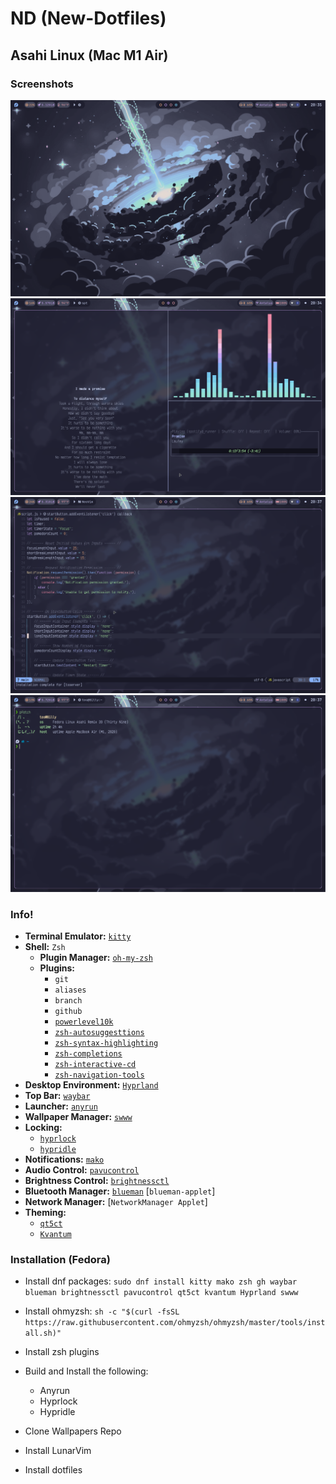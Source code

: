 # ND (New-Dotfiles)

## Asahi Linux (Mac M1 Air)

### Screenshots

![Hyprland-Desktop](./assets/Asahi-Linux/AsahiLinux-Hyprland-Desktop.png)
![Hyprland-Music](./assets/Asahi-Linux/AsahiLinux-Hyprland-Music.png)
![Hyprland-LunarVim](./assets/Asahi-Linux/AsahiLinux-Hyprland-Lunarvim.png)
![Hyprland-Fetch](./assets/Asahi-Linux/AsahiLinux-Hyprland-Fetch.png)

### Info!

- **Terminal Emulator:** [`kitty`](https://github.com/kovidgoyal/kitty)
- **Shell:** `Zsh`
  - **Plugin Manager:** [`oh-my-zsh`](https://github.com/ohmyzsh/ohmyzsh)
  - **Plugins:**
    - `git`
    - `aliases`
    - `branch`
    - `github`
    - [`powerlevel10k`](https://github.com/romkatv/powerlevel10k)
    - [`zsh-autosuggesttions`](https://github.com/zsh-users/zsh-autosuggestions)
    - [`zsh-syntax-highlighting`](https://github.com/zsh-users/zsh-syntax-highlighting)
    - [`zsh-completions`](https://github.com/zsh-users/zsh-completions)
    - [`zsh-interactive-cd`](https://github.com/mrjohannchang/zsh-interactive-cd)
    - [`zsh-navigation-tools`](https://github.com/z-shell/zsh-navigation-tools)
- **Desktop Environment:** [`Hyprland`](https://github.com/hyprwm/Hyprland)
- **Top Bar:** [`waybar`](https://github.com/Alexays/Waybar)
- **Launcher:** [`anyrun`](https://github.com/Kirottu/anyrun)
- **Wallpaper Manager:** [`swww`](https://github.com/Horus645/swww)
- **Locking:**
  - [`hyprlock`](https://github.com/hyprwm/hyprlock)
  - [`hypridle`](https://github.com/hyprwm/hypridle)
- **Notifications:** [`mako`](https://github.com/emersion/mako)
- **Audio Control:** [`pavucontrol`](https://github.com/pulseaudio/pavucontrol)
- **Brightness Control:** [`brightnessctl`](https://github.com/Hummer12007/brightnessctl)
- **Bluetooth Manager:** [`blueman`](https://github.com/blueman-project/blueman) [`blueman-applet`]
- **Network Manager:** [`NetworkManager Applet`]
- **Theming:**
  - [`qt5ct`](https://github.com/desktop-app/qt5ct)
  - [`Kvantum`](https://github.com/tsujan/Kvantum)

### Installation (Fedora)

- Install dnf packages:
  `sudo dnf install kitty mako zsh gh waybar blueman brightnessctl pavucontrol qt5ct kvantum Hyprland swww`

- Install ohmyzsh:
  `sh -c "$(curl -fsSL https://raw.githubusercontent.com/ohmyzsh/ohmyzsh/master/tools/install.sh)"`

- Install zsh plugins
- Build and Install the following:
  - Anyrun
  - Hyprlock
  - Hypridle
- Clone Wallpapers Repo
- Install LunarVim
- Install dotfiles
